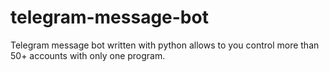 # telegram-message-bot
Telegram message bot written with python allows to you control more than 50+ accounts with only one program.
